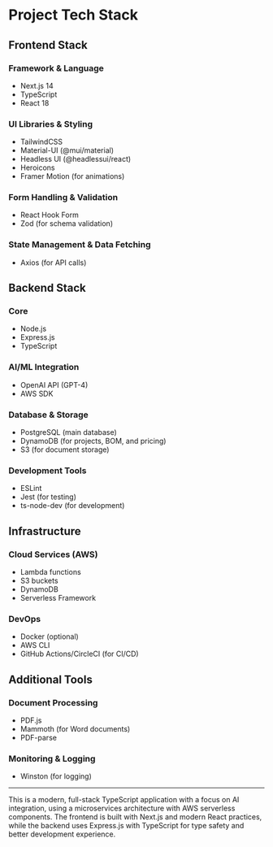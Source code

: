 # Project Tech Stack

## Frontend Stack

### Framework & Language
- Next.js 14
- TypeScript
- React 18

### UI Libraries & Styling
- TailwindCSS
- Material-UI (@mui/material)
- Headless UI (@headlessui/react)
- Heroicons
- Framer Motion (for animations)

### Form Handling & Validation
- React Hook Form
- Zod (for schema validation)

### State Management & Data Fetching
- Axios (for API calls)

## Backend Stack

### Core
- Node.js
- Express.js
- TypeScript

### AI/ML Integration
- OpenAI API (GPT-4)
- AWS SDK

### Database & Storage
- PostgreSQL (main database)
- DynamoDB (for projects, BOM, and pricing)
- S3 (for document storage)

### Development Tools
- ESLint
- Jest (for testing)
- ts-node-dev (for development)

## Infrastructure

### Cloud Services (AWS)
- Lambda functions
- S3 buckets
- DynamoDB
- Serverless Framework

### DevOps
- Docker (optional)
- AWS CLI
- GitHub Actions/CircleCI (for CI/CD)

## Additional Tools

### Document Processing
- PDF.js
- Mammoth (for Word documents)
- PDF-parse

### Monitoring & Logging
- Winston (for logging)

---

This is a modern, full-stack TypeScript application with a focus on AI integration, using a microservices architecture with AWS serverless components. The frontend is built with Next.js and modern React practices, while the backend uses Express.js with TypeScript for type safety and better development experience.